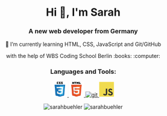<h1 align="center">Hi 👋, I'm Sarah</h1>
<h3 align="center">A new web developer from Germany</h3>

<p align="center">
🌱 I’m currently learning HTML, CSS, JavaScript and Git/GitHub
</p>

<p align="center">with the help of WBS Coding School Berlin :books: :computer: </p>
<div align="center">





<h3 align="center">Languages and Tools:</h3>
<p align="center"> <a href="https://www.w3schools.com/css/" target="_blank" rel="noreferrer"> <img src="https://raw.githubusercontent.com/devicons/devicon/master/icons/css3/css3-original-wordmark.svg" alt="css3" width="40" height="40"/> </a> <a href="https://www.w3.org/html/" target="_blank" rel="noreferrer"> <img src="https://raw.githubusercontent.com/devicons/devicon/master/icons/html5/html5-original-wordmark.svg" alt="html5" width="40" height="40"/> </a><a href="https://git-scm.com/" target="_blank" rel="noreferrer"> <img src="https://www.vectorlogo.zone/logos/git-scm/git-scm-icon.svg" alt="git" width="40" height="40"/> </a>  <a href="https://developer.mozilla.org/en-US/docs/Web/JavaScript" target="_blank" rel="noreferrer"> <img src="https://raw.githubusercontent.com/devicons/devicon/master/icons/javascript/javascript-original.svg" alt="javascript" width="40" height="40"/> </a> 
</p>

<p align="center">
<img align="center" src="https://github-readme-stats.vercel.app/api/top-langs?username=sarahbuehler&show_icons=true&locale=en&layout=compact" alt="sarahbuehler" />

<img align="center" src="https://github-readme-stats.vercel.app/api?username=sarahbuehler&show_icons=true&locale=en" alt="sarahbuehler" />
</p>

